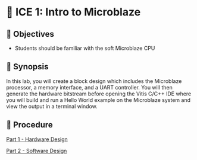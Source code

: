 # 🔬 ICE 1: Intro to Microblaze

## 📌 Objectives

- Students should be familiar with the soft Microblaze CPU

## 📜 Synopsis

In this lab, you will create a block design which includes the Microblaze processor, a memory interface, and a UART controller.  You will then generate the hardware bitstream before opening the Vitis C/C++ IDE where you will build and run a Hello World example on the Microblaze system and view the output in a terminal window.

## 🧮 Procedure

[Part 1 - Hardware Design](https://guidejar.com/guides/bbe34535-a15e-40f9-a605-2fbcf9e5a050)

[Part 2 - Software Design](https://guidejar.com/guides/bff636a2-c0b0-4fa0-98ea-29499a177b0e)
